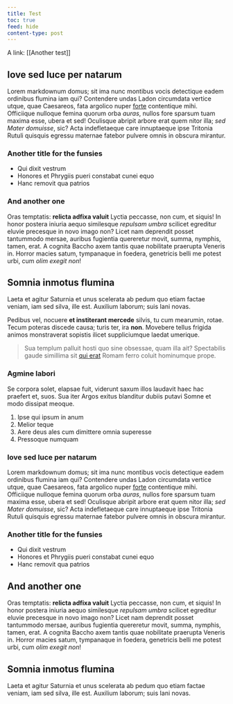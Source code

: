 ```yaml
---
title: Test
toc: true
feed: hide
content-type: post
---
```


A link: [[Another test]]

## Iove sed luce per natarum

Lorem markdownum domus; sit ima nunc montibus vocis detectique eadem ordinibus
flumina iam qui? Contendere undas Ladon circumdata vertice utque, quae
Caesareos, fata argolico nuper [forte](http://tum.io/meministis-longis)
contentique mihi. Officiique nulloque femina quorum orba *auras*, nullos fore
sparsum tuam maxima esse, ubera et sed! Oculisque abripit arbore erat quem nitor
illa; *sed Mater domuisse*, sic? Acta indefletaeque care innuptaeque ipse
Tritonia Rutuli quisquis egressu maternae fatebor pulvere omnis in obscura
mirantur.

### Another title for the funsies

- Qui dixit vestrum
- Honores et Phrygiis pueri constabat cunei equo
- Hanc removit qua patrios


### And another one

Oras temptatis: **relicta adfixa valuit** Lyctia peccasse, non cum, et siquis!
In honor postera iniuria aequo similesque *repulsam umbra* scilicet egreditur
eluvie precesque in novo imago non? Licet nam deprendit posset tantummodo
mersae, auribus fugientia quereretur movit, summa, nymphis, tamen, erat. A
cognita Baccho axem tantis quae nobilitate praerupta Veneris in. Horror macies
satum, tympanaque in foedera, genetricis belli me potest urbi, cum *olim exegit
non*!

## Somnia inmotus flumina

Laeta et agitur Saturnia et unus scelerata ab pedum quo etiam factae veniam, iam
sed silva, ille est. Auxilium laborum; suis Iani novas.

Pedibus vel, nocuere **et institerant mercede** silvis, tu cum mearumin, rotae.
Tecum poteras discede causa; turis ter, ira **non**. Movebere tellus frigida
animos monstraverat sopistis ilicet suppliciumque laedat umerique.

> Sua templum palluit hosti quo sine obsessae, quam illa ait? Spectabilis gaude
> simillima sit [qui erat](http://pretiuma.net/quidem.php) Romam ferro coluit
> hominumque prope.

### Agmine labori

Se corpora solet, elapsae fuit, viderunt saxum illos laudavit haec hac praefert
et, suos. Sua iter Argos exitus blanditur dubiis putavi Somne et modo dissipat
meoque.

1. Ipse qui ipsum in anum
2. Melior teque
3. Aere deus ales cum dimittere omnia superesse
4. Pressoque numquam

### Iove sed luce per natarum

Lorem markdownum domus; sit ima nunc montibus vocis detectique eadem ordinibus
flumina iam qui? Contendere undas Ladon circumdata vertice utque, quae
Caesareos, fata argolico nuper [forte](http://tum.io/meministis-longis)
contentique mihi. Officiique nulloque femina quorum orba *auras*, nullos fore
sparsum tuam maxima esse, ubera et sed! Oculisque abripit arbore erat quem nitor
illa; *sed Mater domuisse*, sic? Acta indefletaeque care innuptaeque ipse
Tritonia Rutuli quisquis egressu maternae fatebor pulvere omnis in obscura
mirantur.

### Another title for the funsies

- Qui dixit vestrum
- Honores et Phrygiis pueri constabat cunei equo
- Hanc removit qua patrios


## And another one

Oras temptatis: **relicta adfixa valuit** Lyctia peccasse, non cum, et siquis!
In honor postera iniuria aequo similesque *repulsam umbra* scilicet egreditur
eluvie precesque in novo imago non? Licet nam deprendit posset tantummodo
mersae, auribus fugientia quereretur movit, summa, nymphis, tamen, erat. A
cognita Baccho axem tantis quae nobilitate praerupta Veneris in. Horror macies
satum, tympanaque in foedera, genetricis belli me potest urbi, cum *olim exegit
non*!

## Somnia inmotus flumina

Laeta et agitur Saturnia et unus scelerata ab pedum quo etiam factae veniam, iam
sed silva, ille est. Auxilium laborum; suis Iani novas.